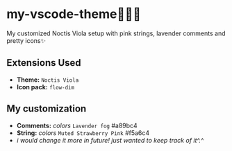 # my-vscode-theme🧚🏻‍♀️
My customized Noctis Viola setup with pink strings, lavender comments and pretty icons✨
## Extensions Used
- **Theme:** `Noctis Viola` <br>
- **Icon pack:** `flow-dim` <br>
## My customization <br>
- **Comments:** *colors* `Lavender fog` #a89bc4 <br>
- **String:**  *colors* `Muted Strawberry Pink` #f5a6c4 <br>
- *i would change it more in future! just wanted to keep track of it^.^*
